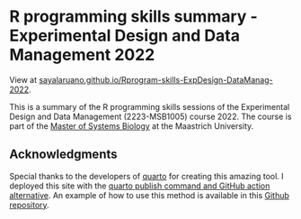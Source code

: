 # R programming skills summary - Experimental Design and Data Management 2022

View at [sayalaruano.github.io/Rprogram-skills-ExpDesign-DataManag-2022](https://sayalaruano.github.io/Rprogram-skills-ExpDesign-DataManag-2022/).

This is a summary of the R programming skills sessions of the Experimental Design and Data Management (2223-MSB1005) course 2022. The course is part of the [Master of Systems Biology](https://www.maastrichtuniversity.nl/education/master/systems-biology) at the Maastrich University.

## Acknowledgments
Special thanks to the developers of [quarto](https://quarto.org/) for creating this amazing tool. I deployed this site with the [quarto publish command and GitHub action alternative](https://quarto.org/docs/publishing/github-pages.html#github-action). An example of how to use this method is available in this [Github repository](https://github.com/pommevilla/friendly-dollop).